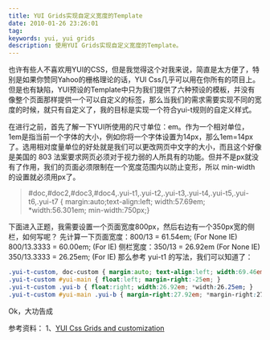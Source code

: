 ```yaml
---
title: YUI Grids实现自定义宽度的Template
date: 2010-01-26 23:26:01
tag: 
keywords: yui, yui grids
description: 使用YUI Grids实现自定义宽度的Template。
---
```


也许有些人不喜欢用YUI的CSS，但是我觉得这个对我来说，简直是太方便了，特别是如果你赞同Yahoo的栅格理论的话，YUI Css几乎可以用在你所有的项目上。但是也有缺陷，YUI预设的Template中只为我们提供了六种预设的模板，并没有像整个页面那样提供一个可以自定义的标签，那么当我们的需求需要实现不同的宽度的时候，就只有自定义了，我的目标是实现一个符合yui-t规则的自定义样式。

在进行之前，首先了解一下YUI所使用的尺寸单位：em。作为一个相对单位，1em是指当前一个字体的大小，例如你将一个字体设置为14px，那么1em=14px了。选用相对度量单位的好处就是我们可以更改网页中文字的大小，而且这个好像是美国的 803 法案要求网页必须对于视力弱的人所具有的功能。但并不是px就没有了作用，我们的页面必须限制在一个宽度范围内以防止变形，所以 min-width 的设置就必须用px了。

> #doc,#doc2,#doc3,#doc4,.yui-t1,.yui-t2,.yui-t3,.yui-t4,.yui-t5,.yui-t6,.yui-t7 {
margin:auto;text-align:left;
width:57.69em;
*width:56.301em;
min-width:750px;}

下面进入正题，我需要设置一个页面宽度800px，然后右边有一个350px宽的侧栏，如何写呢？
先计算一下页面宽度：800/13 = 61.54em; (For None IE) 800/13.3333 = 60.00em; (For IE)
侧栏宽度：350/13 = 26.92em (For None IE) 350/13.3333 = 26.25em; (For IE)
那么参考 yui-t1 的写法，我们可以知道了：

```css
.yui-t-custom, doc-custom { margin:auto; text-align:left; width:69.46em; *width:67.73em; min-width:750px; }
.yui-t-custom #yui-main { float:left; margin-right:-25em; }
.yui-t-custom .yui-b { float:right; width:26.92em; *width:26.25em; }
.yui-t-custom #yui-main .yui-b { margin-right:27.92em; *margin-right:27.25em; }
```

Ok，大功告成

参考资料：
1、[YUI Css Grids and customization](http://www.blog.highub.com/yui/yui-css-grids-and-customization/)












